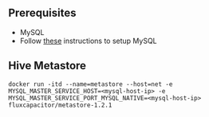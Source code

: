 ## Prerequisites
* MySQL
* Follow [these](https://github.com/fluxcapacitor/sql.ml) instructions to setup MySQL

## Hive Metastore
```
docker run -itd --name=metastore --host=net -e MYSQL_MASTER_SERVICE_HOST=<mysql-host-ip> -e MYSQL_MASTER_SERVICE_PORT_MYSQL_NATIVE=<mysql-host-ip> fluxcapacitor/metastore-1.2.1
```
